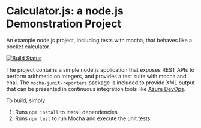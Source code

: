 Calculator.js: a node.js Demonstration Project
==============================================
An example node.js project, including tests with mocha, that behaves like
a pocket calculator.

[![Build Status](https://dev.azure.com/vijaymanralhcl0802/Configuring%20Agent%20Pools%20and%20Understanding%20Pipeline%20Styles/_apis/build/status/vmanral.calculator?branchName=master)](https://dev.azure.com/vijaymanralhcl0802/Configuring%20Agent%20Pools%20and%20Understanding%20Pipeline%20Styles/_build/latest?definitionId=15&branchName=master)

The project contains a simple node.js application that exposes REST APIs
to perform arithmetic on integers, and provides a test suite with mocha
and chai.  The `mocha-junit-reporters` package is included to provide XML
output that can be presented in continuous integration tools like
[Azure DevOps](https://azure.com/devops).

To build, simply:

1. Runs `npm install` to install dependencies.
2. Runs `npm test` to run Mocha and execute the unit tests.

